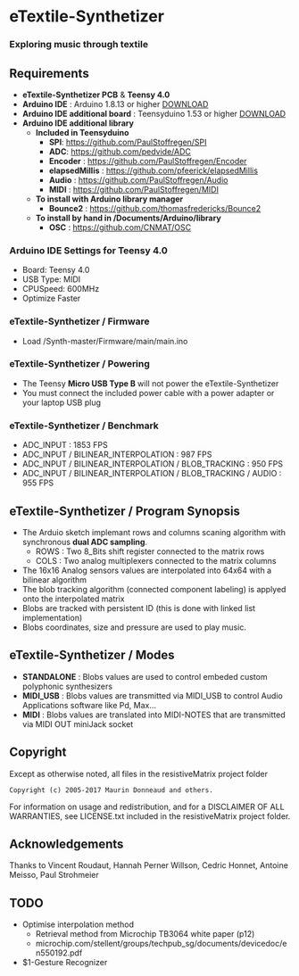 # eTextile-Synthetizer
### Exploring music through textile

## Requirements
- **eTextile-Synthetizer PCB** & **Teensy 4.0**
- **Arduino IDE** : Arduino 1.8.13 or higher [DOWNLOAD](https://www.arduino.cc/en/Main/Software)
- **Arduino IDE additional board** : Teensyduino 1.53 or higher [DOWNLOAD](https://www.pjrc.com/teensy/teensyduino.html)
- **Arduino IDE additional library**
  - **Included in Teensyduino**
    - **SPI**: https://github.com/PaulStoffregen/SPI
    - **ADC**: https://github.com/pedvide/ADC
    - **Encoder** : https://github.com/PaulStoffregen/Encoder 
    - **elapsedMillis** : https://github.com/pfeerick/elapsedMillis
    - **Audio** : https://github.com/PaulStoffregen/Audio
    - **MIDI** : https://github.com/PaulStoffregen/MIDI
  - **To install with Arduino library manager**
    - **Bounce2** : https://github.com/thomasfredericks/Bounce2
  - **To install by hand in /Documents/Arduino/library**
    - **OSC** : https://github.com/CNMAT/OSC

### Arduino IDE Settings for Teensy 4.0
- Board:        Teensy 4.0
- USB Type:     MIDI
- CPUSpeed:     600MHz
- Optimize      Faster

### eTextile-Synthetizer / Firmware
- Load /Synth-master/Firmware/main/main.ino
 
### eTextile-Synthetizer / Powering
- The Teensy **Micro USB Type B** will not power the eTextile-Synthetizer
- You must connect the included power cable with a power adapter or your laptop USB plug

### eTextile-Synthetizer / Benchmark
  - ADC_INPUT : 1853 FPS
  - ADC_INPUT / BILINEAR_INTERPOLATION : 987 FPS
  - ADC_INPUT / BILINEAR_INTERPOLATION / BLOB_TRACKING : 950 FPS
  - ADC_INPUT / BILINEAR_INTERPOLATION / BLOB_TRACKING / AUDIO : 955 FPS

## eTextile-Synthetizer / Program Synopsis
- The Arduio sketch implemant rows and columns scaning algorithm with synchronous **dual ADC sampling**.
  - ROWS : Two 8_Bits shift register connected to the matrix rows
  - COLS : Two analog multiplexers connected to the matrix columns 
- The 16x16 Analog sensors values are interpolated into 64x64 with a bilinear algorithm
- The blob tracking algorithm (connected component labeling) is applyed onto the interpolated matrix
- Blobs are tracked with persistent ID (this is done with linked list implementation)
- Blobs coordinates, size and pressure are used to play music.

## eTextile-Synthetizer / Modes
  - **STANDALONE** : Blobs values are used to control embeded custom polyphonic synthesizers
  - **MIDI_USB** : Blobs values are transmitted via MIDI_USB to control Audio Applications software like Pd, Max...
  - **MIDI** : Blobs values are translated into MIDI-NOTES that are transmitted via MIDI OUT miniJack socket

## Copyright
Except as otherwise noted, all files in the resistiveMatrix project folder

    Copyright (c) 2005-2017 Maurin Donneaud and others.

For information on usage and redistribution, and for a DISCLAIMER OF ALL
WARRANTIES, see LICENSE.txt included in the resistiveMatrix project folder.

## Acknowledgements
Thanks to Vincent Roudaut, Hannah Perner Willson, Cedric Honnet, Antoine Meisso, Paul Strohmeier

## TODO
- Optimise interpolation method
  - Retrieval method from Microchip TB3064 white paper (p12)
  - microchip.com/stellent/groups/techpub_sg/documents/devicedoc/en550192.pdf
- $1-Gesture Recognizer
